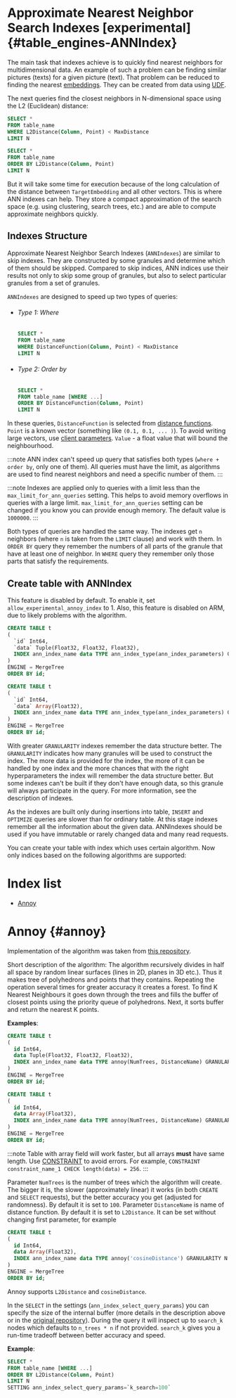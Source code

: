 # Approximate Nearest Neighbor Search Indexes [experimental] {#table_engines-ANNIndex}

The main task that indexes achieve is to quickly find nearest neighbors for multidimensional data. An example of such a problem can be finding similar pictures (texts) for a given picture (text). That problem can be reduced to finding the nearest [embeddings](https://cloud.google.com/architecture/overview-extracting-and-serving-feature-embeddings-for-machine-learning). They can be created from data using [UDF](/docs/en/sql-reference/functions/index.md/#executable-user-defined-functions).

The next queries find the closest neighbors in N-dimensional space using the L2 (Euclidean) distance:
``` sql 
SELECT * 
FROM table_name 
WHERE L2Distance(Column, Point) < MaxDistance 
LIMIT N
```

``` sql 
SELECT * 
FROM table_name 
ORDER BY L2Distance(Column, Point)
LIMIT N
```
But it will take some time for execution because of the long calculation of the distance between `TargetEmbedding` and all other vectors. This is where ANN indexes can help. They store a compact approximation of the search space (e.g. using clustering, search trees, etc.) and are able to compute approximate neighbors quickly.

## Indexes Structure

Approximate Nearest Neighbor Search Indexes (`ANNIndexes`) are similar to skip indexes. They are constructed by some granules and determine which of them should be skipped. Compared to skip indices, ANN indices use their results not only to skip some group of granules, but also to select particular granules from a set of granules.

`ANNIndexes` are designed to speed up two types of queries:

- ######  Type 1: Where 
   ``` sql 
   SELECT * 
   FROM table_name 
   WHERE DistanceFunction(Column, Point) < MaxDistance 
   LIMIT N
   ```
- ###### Type 2: Order by
  ``` sql
  SELECT * 
  FROM table_name [WHERE ...] 
  ORDER BY DistanceFunction(Column, Point) 
  LIMIT N
  ```

In these queries, `DistanceFunction` is selected from [distance functions](/docs/en/sql-reference/functions/distance-functions.md). `Point` is a known vector (something like `(0.1, 0.1, ... )`). To avoid writing large vectors, use [client parameters](/docs/en//interfaces/cli.md#queries-with-parameters-cli-queries-with-parameters). `Value` - a float value that will bound the neighbourhood.

:::note
ANN index can't speed up query that satisfies both types (`where + order by`, only one of them). All queries must have the limit, as algorithms are used to find nearest neighbors and need a specific number of them.
:::

:::note
Indexes are applied only to queries with a limit less than the `max_limit_for_ann_queries` setting. This helps to avoid memory overflows in queries with a large limit. `max_limit_for_ann_queries` setting can be changed if you know you can provide enough memory. The default value is `1000000`.
:::

Both types of queries are handled the same way. The indexes get `n` neighbors (where `n` is taken from the `LIMIT` clause) and work with them. In `ORDER BY` query they remember the numbers of all parts of the granule that have at least one of neighbor. In `WHERE` query they remember only those parts that satisfy the requirements.


## Create table with ANNIndex

This feature is disabled by default. To enable it, set `allow_experimental_annoy_index` to 1. Also, this feature is disabled on ARM, due to likely problems with the algorithm.

```sql
CREATE TABLE t
(
  `id` Int64,
  `data` Tuple(Float32, Float32, Float32),
  INDEX ann_index_name data TYPE ann_index_type(ann_index_parameters) GRANULARITY N
)
ENGINE = MergeTree
ORDER BY id;
```

```sql
CREATE TABLE t
(
  `id` Int64,
  `data` Array(Float32),
  INDEX ann_index_name data TYPE ann_index_type(ann_index_parameters) GRANULARITY N
)
ENGINE = MergeTree
ORDER BY id;
```

With greater `GRANULARITY` indexes remember the data structure better. The `GRANULARITY` indicates how many granules will be used to construct the index. The more data is provided for the index, the more of it can be handled by one index and the more chances that with the right hyperparameters the index will remember the data structure better. But some indexes can't be built if they don't have enough data, so this granule will always participate in the query. For more information, see the description of indexes.

As the indexes are built only during insertions into table, `INSERT` and `OPTIMIZE` queries are slower than for ordinary table. At this stage indexes remember all the information about the given data. ANNIndexes should be used if you have immutable or rarely changed data and many read requests.

You can create your table with index which uses certain algorithm. Now only indices based on the following algorithms are supported:

# Index list
- [Annoy](/docs/en/engines/table-engines/mergetree-family/annindexes.md#annoy-annoy)

# Annoy {#annoy}
Implementation of the algorithm was taken from [this repository](https://github.com/spotify/annoy).

Short description of the algorithm:
The algorithm recursively divides in half all space by random linear surfaces (lines in 2D, planes in 3D etc.). Thus it makes tree of polyhedrons and points that they contains. Repeating the operation several times for greater accuracy it creates a forest.
To find K Nearest Neighbours it goes down through the trees and fills the buffer of closest points using the priority queue of polyhedrons. Next, it sorts buffer and return the nearest K points.

__Examples__:
```sql
CREATE TABLE t
(
  id Int64,
  data Tuple(Float32, Float32, Float32),
  INDEX ann_index_name data TYPE annoy(NumTrees, DistanceName) GRANULARITY N
)
ENGINE = MergeTree
ORDER BY id;
```

```sql
CREATE TABLE t
(
  id Int64,
  data Array(Float32),
  INDEX ann_index_name data TYPE annoy(NumTrees, DistanceName) GRANULARITY N
)
ENGINE = MergeTree
ORDER BY id;
```

:::note
Table with array field will work faster, but all arrays **must** have same length. Use [CONSTRAINT](/docs/en/sql-reference/statements/create/table.md#constraints) to avoid errors. For example, `CONSTRAINT constraint_name_1 CHECK length(data) = 256`.
:::

Parameter `NumTrees` is the number of trees which the algorithm will create. The bigger it is, the slower (approximately linear) it works (in both `CREATE` and `SELECT` requests), but the better accuracy you get (adjusted for randomness). By default it is set to `100`. Parameter `DistanceName` is name of distance function. By default it is set to `L2Distance`. It can be set without changing first parameter, for example
```sql
CREATE TABLE t
(
  id Int64,
  data Array(Float32),
  INDEX ann_index_name data TYPE annoy('cosineDistance') GRANULARITY N
)
ENGINE = MergeTree
ORDER BY id;
```

Annoy supports `L2Distance` and `cosineDistance`.

In the `SELECT` in the settings (`ann_index_select_query_params`) you can specify the size of the internal buffer (more details in the description above or in the [original repository](https://github.com/spotify/annoy)). During the query it will inspect up to `search_k` nodes which defaults to `n_trees * n` if not provided. `search_k` gives you a run-time tradeoff between better accuracy and speed.

__Example__:
``` sql
SELECT * 
FROM table_name [WHERE ...] 
ORDER BY L2Distance(Column, Point) 
LIMIT N
SETTING ann_index_select_query_params=`k_search=100`
```
